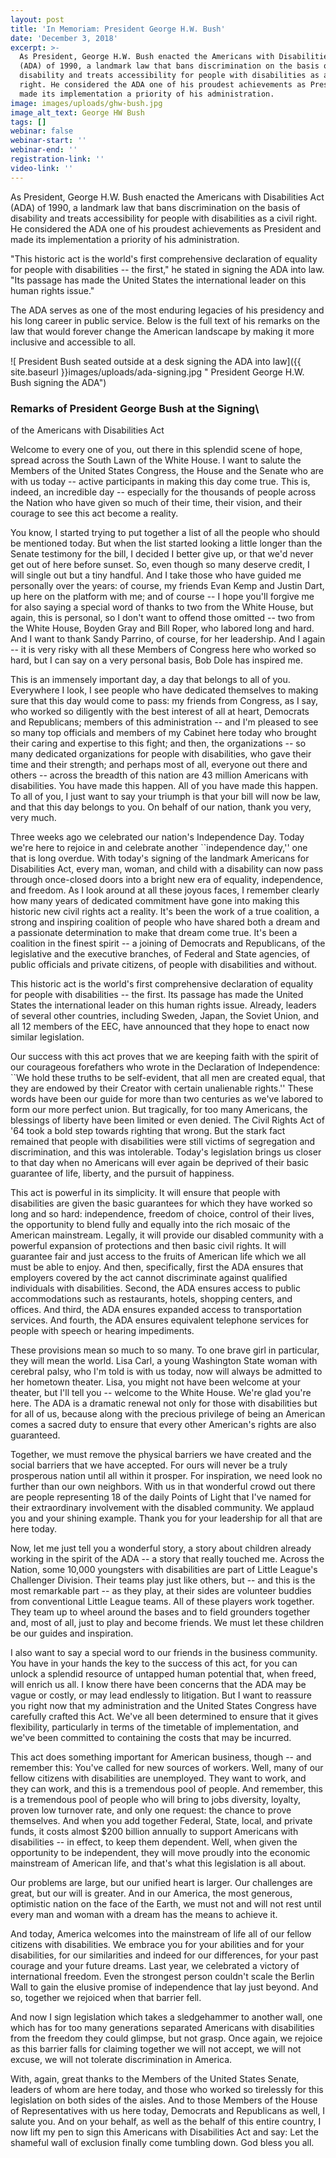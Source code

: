 ```yaml
---
layout: post
title: 'In Memoriam: President George H.W. Bush'
date: 'December 3, 2018'
excerpt: >-
  As President, George H.W. Bush enacted the Americans with Disabilities Act
  (ADA) of 1990, a landmark law that bans discrimination on the basis of
  disability and treats accessibility for people with disabilities as a civil
  right. He considered the ADA one of his proudest achievements as President and
  made its implementation a priority of his administration.
image: images/uploads/ghw-bush.jpg
image_alt_text: George HW Bush
tags: []
webinar: false
webinar-start: ''
webinar-end: ''
registration-link: ''
video-link: ''
---
```

As President, George H.W. Bush enacted the Americans with Disabilities Act (ADA) of 1990, a landmark law that bans discrimination on the basis of disability and treats accessibility for people with disabilities as a civil right. He considered the ADA one of his proudest achievements as President and made its implementation a priority of his administration.

"This historic act is the world's first comprehensive declaration of equality for people with disabilities -- the first," he stated in signing the ADA into law. "Its passage has made the United States the international leader on this human rights issue."

The ADA serves as one of the most enduring legacies of his presidency and his long career in public service. Below is the full text of his remarks on the law that would forever change the American landscape by making it more inclusive and accessible to all.

![ President Bush  seated outside at a desk signing the ADA into law]({{ site.baseurl }}images/uploads/ada-signing.jpg " President George H.W. Bush signing the ADA")





### Remarks of President George Bush at the Signing\
of the Americans with Disabilities Act

Welcome to every one of you, out there in this splendid scene of hope, spread across the South Lawn of the White House. I want to salute the Members of the United States Congress, the House and the Senate who are with us today -- active participants in making this day come true. This is, indeed, an incredible day -- especially for the thousands of people across the Nation who have given so much of their time, their vision, and their courage to see this act become a reality.

You know, I started trying to put together a list of all the people who should be mentioned today. But when the list started looking a little longer than the Senate testimony for the bill, I decided I better give up, or that we'd never get out of here before sunset. So, even though so many deserve credit, I will single out but a tiny handful. And I take those who have guided me personally over the years: of course, my friends Evan Kemp and Justin Dart, up here on the platform with me; and of course -- I hope you'll forgive me for also saying a special word of thanks to two from the White House, but again, this is personal, so I don't want to offend those omitted -- two from the White House, Boyden Gray and Bill Roper, who labored long and hard. And I want to thank Sandy Parrino, of course, for her leadership. And I again -- it is very risky with all these Members of Congress here who worked so hard, but I can say on a very personal basis, Bob Dole has inspired me.

This is an immensely important day, a day that belongs to all of you. Everywhere I look, I see people who have dedicated themselves to making sure that this day would come to pass: my friends from Congress, as I say, who worked so diligently with the best interest of all at heart, Democrats and Republicans; members of this administration -- and I'm pleased to see so many top officials and members of my Cabinet here today who brought their caring and expertise to this fight; and then, the organizations -- so many dedicated organizations for people with disabilities, who gave their time and their strength; and perhaps most of all, everyone out there and others -- across the breadth of this nation are 43 million Americans with disabilities. You have made this happen. All of you have made this happen. To all of you, I just want to say your triumph is that your bill will now be law, and that this day belongs to you. On behalf of our nation, thank you very, very much.

Three weeks ago we celebrated our nation's Independence Day. Today we're here to rejoice in and celebrate another \`\`independence day,'' one that is long overdue. With today's signing of the landmark Americans for Disabilities Act, every man, woman, and child with a disability can now pass through once-closed doors into a bright new era of equality, independence, and freedom. As I look around at all these joyous faces, I remember clearly how many years of dedicated commitment have gone into making this historic new civil rights act a reality. It's been the work of a true coalition, a strong and inspiring coalition of people who have shared both a dream and a passionate determination to make that dream come true. It's been a coalition in the finest spirit -- a joining of Democrats and Republicans, of the legislative and the executive branches, of Federal and State agencies, of public officials and private citizens, of people with disabilities and without.

This historic act is the world's first comprehensive declaration of equality for people with disabilities -- the first. Its passage has made the United States the international leader on this human rights issue. Already, leaders of several other countries, including Sweden, Japan, the Soviet Union, and all 12 members of the EEC, have announced that they hope to enact now similar legislation.

Our success with this act proves that we are keeping faith with the spirit of our courageous forefathers who wrote in the Declaration of Independence: \`\`We hold these truths to be self-evident, that all men are created equal, that they are endowed by their Creator with certain unalienable rights.'' These words have been our guide for more than two centuries as we've labored to form our more perfect union. But tragically, for too many Americans, the blessings of liberty have been limited or even denied. The Civil Rights Act of '64 took a bold step towards righting that wrong. But the stark fact remained that people with disabilities were still victims of segregation and discrimination, and this was intolerable. Today's legislation brings us closer to that day when no Americans will ever again be deprived of their basic guarantee of life, liberty, and the pursuit of happiness.

This act is powerful in its simplicity. It will ensure that people with disabilities are given the basic guarantees for which they have worked so long and so hard: independence, freedom of choice, control of their lives, the opportunity to blend fully and equally into the rich mosaic of the American mainstream. Legally, it will provide our disabled community with a powerful expansion of protections and then basic civil rights. It will guarantee fair and just access to the fruits of American life which we all must be able to enjoy. And then, specifically, first the ADA ensures that employers covered by the act cannot discriminate against qualified individuals with disabilities. Second, the ADA ensures access to public accommodations such as restaurants, hotels, shopping centers, and offices. And third, the ADA ensures expanded access to transportation services. And fourth, the ADA ensures equivalent telephone services for people with speech or hearing impediments.

These provisions mean so much to so many. To one brave girl in particular, they will mean the world. Lisa Carl, a young Washington State woman with cerebral palsy, who I'm told is with us today, now will always be admitted to her hometown theater. Lisa, you might not have been welcome at your theater, but I'll tell you -- welcome to the White House. We're glad you're here. The ADA is a dramatic renewal not only for those with disabilities but for all of us, because along with the precious privilege of being an American comes a sacred duty to ensure that every other American's rights are also guaranteed.

Together, we must remove the physical barriers we have created and the social barriers that we have accepted. For ours will never be a truly prosperous nation until all within it prosper. For inspiration, we need look no further than our own neighbors. With us in that wonderful crowd out there are people representing 18 of the daily Points of Light that I've named for their extraordinary involvement with the disabled community. We applaud you and your shining example. Thank you for your leadership for all that are here today.

Now, let me just tell you a wonderful story, a story about children already working in the spirit of the ADA -- a story that really touched me. Across the Nation, some 10,000 youngsters with disabilities are part of Little League's Challenger Division. Their teams play just like others, but -- and this is the most remarkable part -- as they play, at their sides are volunteer buddies from conventional Little League teams. All of these players work together. They team up to wheel around the bases and to field grounders together and, most of all, just to play and become friends. We must let these children be our guides and inspiration.

I also want to say a special word to our friends in the business community. You have in your hands the key to the success of this act, for you can unlock a splendid resource of untapped human potential that, when freed, will enrich us all. I know there have been concerns that the ADA may be vague or costly, or may lead endlessly to litigation. But I want to reassure you right now that my administration and the United States Congress have carefully crafted this Act. We've all been determined to ensure that it gives flexibility, particularly in terms of the timetable of implementation, and we've been committed to containing the costs that may be incurred.

This act does something important for American business, though -- and remember this: You've called for new sources of workers. Well, many of our fellow citizens with disabilities are unemployed. They want to work, and they can work, and this is a tremendous pool of people. And remember, this is a tremendous pool of people who will bring to jobs diversity, loyalty, proven low turnover rate, and only one request: the chance to prove themselves. And when you add together Federal, State, local, and private funds, it costs almost $200 billion annually to support Americans with disabilities -- in effect, to keep them dependent. Well, when given the opportunity to be independent, they will move proudly into the economic mainstream of American life, and that's what this legislation is all about.

Our problems are large, but our unified heart is larger. Our challenges are great, but our will is greater. And in our America, the most generous, optimistic nation on the face of the Earth, we must not and will not rest until every man and woman with a dream has the means to achieve it.

And today, America welcomes into the mainstream of life all of our fellow citizens with disabilities. We embrace you for your abilities and for your disabilities, for our similarities and indeed for our differences, for your past courage and your future dreams. Last year, we celebrated a victory of international freedom. Even the strongest person couldn't scale the Berlin Wall to gain the elusive promise of independence that lay just beyond. And so, together we rejoiced when that barrier fell.

And now I sign legislation which takes a sledgehammer to another wall, one which has for too many generations separated Americans with disabilities from the freedom they could glimpse, but not grasp. Once again, we rejoice as this barrier falls for claiming together we will not accept, we will not excuse, we will not tolerate discrimination in America.

With, again, great thanks to the Members of the United States Senate, leaders of whom are here today, and those who worked so tirelessly for this legislation on both sides of the aisles. And to those Members of the House of Representatives with us here today, Democrats and Republicans as well, I salute you. And on your behalf, as well as the behalf of this entire country, I now lift my pen to sign this Americans with Disabilities Act and say: Let the shameful wall of exclusion finally come tumbling down. God bless you all.
